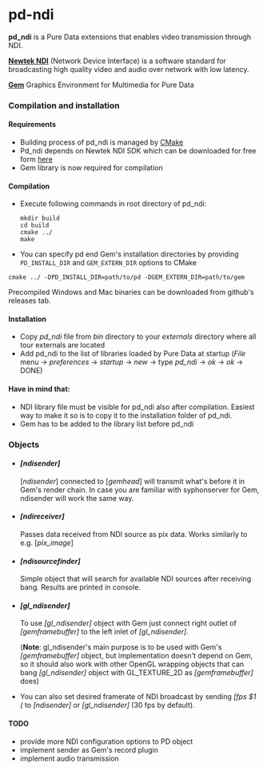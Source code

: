 # pd-ndi

__pd_ndi__ is a Pure Data extensions that enables video transmission through NDI.  


[__Newtek NDI__](https://www.newtek.com/ndi/) (Network Device Interface) 
is a software standard for broadcasting high quality video and audio over network with low latency.

[__Gem__](https://puredata.info/downloads/gem/) Graphics Environment for Multimedia for Pure Data

### Compilation and installation

#### Requirements
* Building process of pd_ndi is managed by [CMake](https://cmake.org/)
* Pd_ndi depends on Newtek NDI SDK which can be downloaded for free form [here](https://www.newtek.com/ndi/sdk/)
* Gem library is now required for compilation

#### Compilation
* Execute following commands in root directory of pd_ndi:
    ```$xslt
    mkdir build
    cd build
    cmake ../
    make
    ```
* You can specify pd end Gem's installation directories by providing `PD_INSTALL_DIR` and `GEM_EXTERN_DIR` options to CMake

```$xslt
cmake ../ -DPD_INSTALL_DIR=path/to/pd -DGEM_EXTERN_DIR=path/to/gem
``` 

Precompiled Windows and Mac binaries can be downloaded from github's releases tab.

#### Installation
* Copy _pd_ndi_ file from _bin_ directory to your _externals_ directory where all tour externals are located
* Add pd_ndi to the list of libraries loaded by Pure Data at startup (_File_ menu -> _preferences_ -> _startup_ -> _new_ -> type _pd_ndi_ -> _ok_ -> _ok_ -> DONE)


#### Have in mind that:
* NDI library file must be visible for pd_ndi also after compilation. Easiest way to make it so is to copy it to the installation folder of pd_ndi.
* Gem has to be added to the library list before pd_ndi

### Objects
* #### _[ndisender]_

    [_ndisender_] connected to [_gemhead_] will transmit what's before it in Gem's render chain.
    In case you are familiar with syphonserver for Gem, ndisender will work the same way.
    
* #### _[ndireceiver]_ 
    Passes data received from NDI source as pix data. Works similarly to e.g. [_pix_image_] 

* #### _[ndisourcefinder]_
    Simple object that will search for available NDI sources after receiving bang. Results are printed in console. 
    

* #### _[gl_ndisender]_

    To use _[gl_ndisender]_ object with Gem just connect right outlet of _[gemframebuffer]_ to the left inlet of _[gl_ndisender]_.

    (__Note__: gl_ndisender's main purpose is to be used with Gem's _[gemframebuffer]_ object, but implementation doesn't depend on Gem, 
    so it should also work with other OpenGL  wrapping objects that can bang _[gl_ndisender]_ object with GL_TEXTURE_2D as _[gemframebuffer]_ does)


* You can also set desired framerate of NDI broadcast by sending _[fps $1 (_ to _[ndisender]_ or _[gl_ndisender]_ (30 fps by default).


#### TODO
* provide more NDI configuration options to PD object
* implement sender as Gem's record plugin
* implement audio transmission